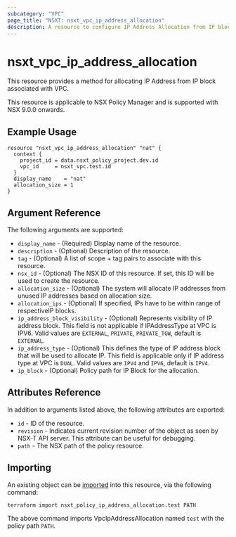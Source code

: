 ```yaml
---
subcategory: "VPC"
page_title: "NSXT: nsxt_vpc_ip_address_allocation"
description: A resource to configure IP Address Allocation from IP block associated with VPC.
---
```


# nsxt_vpc_ip_address_allocation

This resource provides a method for allocating IP Address from IP block associated with VPC.

This resource is applicable to NSX Policy Manager and is supported with NSX 9.0.0 onwards.

## Example Usage

```hcl
resource "nsxt_vpc_ip_address_allocation" "nat" {
  context {
    project_id = data.nsxt_policy_project.dev.id
    vpc_id     = nsxt_vpc.test.id
  }
  display_name    = "nat"
  allocation_size = 1
}
```

## Argument Reference

The following arguments are supported:

* `display_name` - (Required) Display name of the resource.
* `description` - (Optional) Description of the resource.
* `tag` - (Optional) A list of scope + tag pairs to associate with this resource.
* `nsx_id` - (Optional) The NSX ID of this resource. If set, this ID will be used to create the resource.
* `allocation_size` - (Optional) The system will allocate IP addresses from unused IP addresses based on allocation size.
* `allocation_ips` - (Optional) If specified, IPs have to be within range of respectiveIP blocks.
* `ip_address_block_visibility` - (Optional) Represents visibility of IP address block. This field is not applicable if IPAddressType at VPC is IPV6. Valid values are `EXTERNAL`, `PRIVATE`, `PRIVATE_TGW`, default is `EXTERNAL`.
* `ip_address_type` - (Optional) This defines the type of IP address block that will be used to allocate IP. This field is applicable only if IP address type at VPC is `DUAL`. Valid values are `IPV4` and `IPV6`, default is `IPV4`.
* `ip_block` - (Optional) Policy path for IP Block for the allocation.

## Attributes Reference

In addition to arguments listed above, the following attributes are exported:

* `id` - ID of the resource.
* `revision` - Indicates current revision number of the object as seen by NSX-T API server. This attribute can be useful for debugging.
* `path` - The NSX path of the policy resource.

## Importing

An existing object can be [imported][docs-import] into this resource, via the following command:

[docs-import]: https://developer.hashicorp.com/terraform/cli/import

```shell
terraform import nsxt_policy_ip_address_allocation.test PATH
```

The above command imports VpcIpAddressAllocation named `test` with the policy path `PATH`.

